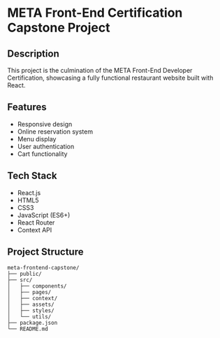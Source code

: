 # META Front-End Certification Capstone Project

## Description

This project is the culmination of the META Front-End Developer Certification, showcasing a fully functional restaurant website built with React.

## Features

- Responsive design
- Online reservation system
- Menu display
- User authentication
- Cart functionality

## Tech Stack

- React.js
- HTML5
- CSS3
- JavaScript (ES6+)
- React Router
- Context API

## Project Structure

```
meta-frontend-capstone/
├── public/
├── src/
│   ├── components/
│   ├── pages/
│   ├── context/
│   ├── assets/
│   ├── styles/
│   └── utils/
├── package.json
└── README.md
```
